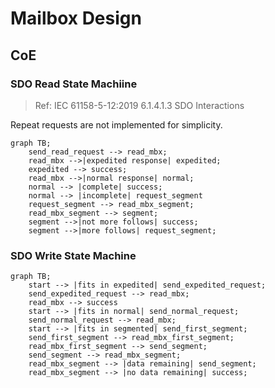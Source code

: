 # Mailbox Design

## CoE

### SDO Read State Machiine

> Ref: IEC 61158-5-12:2019 6.1.4.1.3 SDO Interactions

Repeat requests are not implemented for simplicity.

```mermaid
graph TB;
    send_read_request --> read_mbx;
    read_mbx -->|expedited response| expedited;
    expedited --> success;
    read_mbx -->|normal response| normal;
    normal --> |complete| success;
    normal --> |incomplete| request_segment
    request_segment --> read_mbx_segment;
    read_mbx_segment --> segment;
    segment -->|not more follows| success;
    segment -->|more follows| request_segment; 
```

### SDO Write State Machine

```mermaid
graph TB;
    start --> |fits in expedited| send_expedited_request;
    send_expedited_request --> read_mbx;
    read_mbx --> success
    start --> |fits in normal| send_normal_request;
    send_normal_request --> read_mbx;
    start --> |fits in segmented| send_first_segment;
    send_first_segment --> read_mbx_first_segment;
    read_mbx_first_segment --> send_segment;
    send_segment --> read_mbx_segment;
    read_mbx_segment --> |data remaining| send_segment;
    read_mbx_segment --> |no data remaining| success;


```
